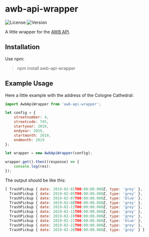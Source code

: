 # awb-api-wrapper

![License](https://img.shields.io/npm/l/awb-api-wrapper.svg)
![Version](https://img.shields.io/npm/v/awb-api-wrapper.svg)

A little wrapper for the [AWB API](https://offenedaten-koeln.de/anfragen/m%C3%BCllabholungstermine-der-abfallwirtschaftsbetriebe-api).

## Installation

Use npm:

> npm install awb-api-wrapper

## Example Usage

Here a little example with the address of the Cologne Cathedral:

```javascript
import AwbApiWrapper from 'awb-api-wrapper';

let config = {
    streetnumber: 4,
    streetcode: 745,
    startyear: 2019,
    endyear: 2019,
    startmonth: 2019,
    endmonth: 2019
};

let wrapper = new AwbApiWrapper(config);

wrapper.get().then((response) => {
    console.log(res);
});
```

The output should be like this:

```javascript
[ TrashPickup { date: 2019-02-01T00:00:00.000Z, type: 'grey' },
  TrashPickup { date: 2019-02-05T00:00:00.000Z, type: 'grey' },
  TrashPickup { date: 2019-02-07T00:00:00.000Z, type: 'blue' },
  TrashPickup { date: 2019-02-08T00:00:00.000Z, type: 'grey' },
  TrashPickup { date: 2019-02-12T00:00:00.000Z, type: 'grey' },
  TrashPickup { date: 2019-02-15T00:00:00.000Z, type: 'grey' },
  TrashPickup { date: 2019-02-19T00:00:00.000Z, type: 'grey' },
  TrashPickup { date: 2019-02-21T00:00:00.000Z, type: 'blue' },
  TrashPickup { date: 2019-02-22T00:00:00.000Z, type: 'grey' },
  TrashPickup { date: 2019-02-26T00:00:00.000Z, type: 'grey' } ]
```
